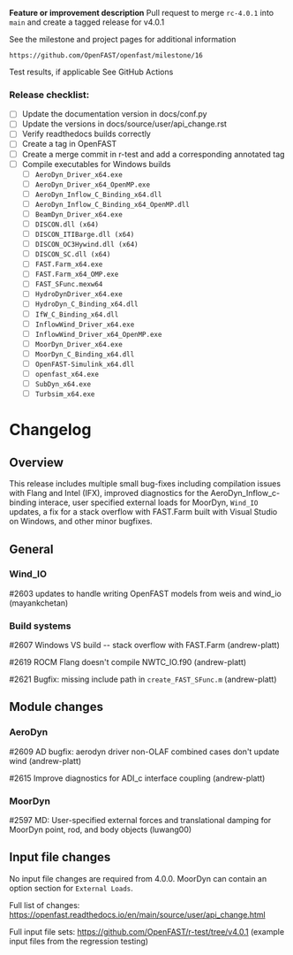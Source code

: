 **Feature or improvement description**
Pull request to merge `rc-4.0.1` into `main` and create a tagged release for v4.0.1

See the milestone and project pages for additional information

    https://github.com/OpenFAST/openfast/milestone/16

Test results, if applicable
See GitHub Actions

### Release checklist:
- [ ] Update the documentation version in docs/conf.py
- [ ] Update the versions in docs/source/user/api\_change.rst
- [ ] Verify readthedocs builds correctly
- [ ] Create a tag in OpenFAST
- [ ] Create a merge commit in r-test and add a corresponding annotated tag
- [ ] Compile executables for Windows builds
    - [ ] `AeroDyn_Driver_x64.exe`
    - [ ] `AeroDyn_Driver_x64_OpenMP.exe`
    - [ ] `AeroDyn_Inflow_C_Binding_x64.dll`
    - [ ] `AeroDyn_Inflow_C_Binding_x64_OpenMP.dll`
    - [ ] `BeamDyn_Driver_x64.exe`
    - [ ] `DISCON.dll (x64)`
    - [ ] `DISCON_ITIBarge.dll (x64)`
    - [ ] `DISCON_OC3Hywind.dll (x64)`
    - [ ] `DISCON_SC.dll (x64)`
    - [ ] `FAST.Farm_x64.exe`
    - [ ] `FAST.Farm_x64_OMP.exe`
    - [ ] `FAST_SFunc.mexw64`
    - [ ] `HydroDynDriver_x64.exe`
    - [ ] `HydroDyn_C_Binding_x64.dll`
    - [ ] `IfW_C_Binding_x64.dll`
    - [ ] `InflowWind_Driver_x64.exe`
    - [ ] `InflowWind_Driver_x64_OpenMP.exe`
    - [ ] `MoorDyn_Driver_x64.exe`
    - [ ] `MoorDyn_C_Binding_x64.dll`
    - [ ] `OpenFAST-Simulink_x64.dll`
    - [ ] `openfast_x64.exe`
    - [ ] `SubDyn_x64.exe`
    - [ ] `Turbsim_x64.exe`

# Changelog

## Overview

This release includes multiple small bug-fixes including compilation issues with Flang and Intel (IFX), improved diagnostics for the AeroDyn\_Inflow\_c-binding interace, user specified external loads for MoorDyn, `Wind_IO` updates, a fix for a stack overflow with FAST.Farm built with Visual Studio on Windows, and other minor bugfixes.



## General

### Wind_IO

#2603 updates to handle writing OpenFAST models from weis and wind_io (mayankchetan)


### Build systems

#2607 Windows VS build -- stack overflow with FAST.Farm (andrew-platt)

#2619 ROCM Flang doesn't compile NWTC_IO.f90 (andrew-platt)

#2621 Bugfix: missing include path in `create_FAST_SFunc.m` (andrew-platt)


## Module changes

### AeroDyn

#2609 AD bugfix: aerodyn driver non-OLAF combined cases don't update wind (andrew-platt)

#2615 Improve diagnostics for ADI_c interface coupling (andrew-platt)


### MoorDyn

#2597 MD: User-specified external forces and translational damping for MoorDyn point, rod, and body objects (luwang00)


## Input file changes

No input file changes are required from 4.0.0.  MoorDyn can contain an option section for `External Loads`.

Full list of changes: https://openfast.readthedocs.io/en/main/source/user/api_change.html

Full input file sets: https://github.com/OpenFAST/r-test/tree/v4.0.1 (example input files from the regression testing)

